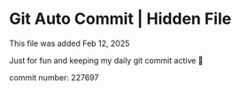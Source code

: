 # Git Auto Commit | Hidden File

This file was added Feb 12, 2025

Just for fun and keeping my daily git commit active 🤪

commit number: 227697
